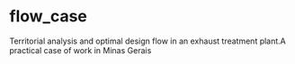 # flow_case
Territorial analysis and optimal design flow in an exhaust treatment plant.A practical case of work in Minas Gerais
